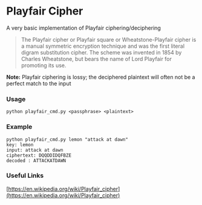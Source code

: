 # Playfair Cipher

A very basic implementation of Playfair ciphering/deciphering

> The Playfair cipher or Playfair square or Wheatstone-Playfair cipher is a manual symmetric encryption technique and was the first literal digram substitution cipher. The scheme was invented in 1854 by Charles Wheatstone, but bears the name of Lord Playfair for promoting its use.

**Note:** Playfair ciphering is lossy; the deciphered plaintext will often not be a perfect match to the input

### Usage

`python playfair_cmd.py <passphrase> <plaintext>`

### Example
```
python playfair_cmd.py lemon "attack at dawn"
key: lemon
input: attack at dawn
ciphertext: DQQDDIDQFBZE
decoded : ATTACKATDAWN
```

### Useful Links

[https://en.wikipedia.org/wiki/Playfair_cipher](https://en.wikipedia.org/wiki/Playfair_cipher)

